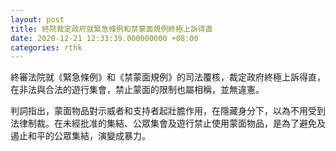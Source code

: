 ```yaml
---
layout: post
title: 終院裁定政府就緊急條例和禁蒙面規例終極上訴得直
date: 2020-12-21 12:33:39.000000000 +08:00
categories: rthk
---
```


終審法院就《緊急條例》和《禁蒙面規例》的司法覆核，裁定政府終極上訴得直，在非法與合法的遊行集會，禁止蒙面的限制也屬相稱，並無違憲。

判詞指出，蒙面物品對示威者和支持者起壯膽作用，在隱藏身分下，以為不用受到法律制裁。在未經批准的集結、公眾集會及遊行禁止使用蒙面物品，是為了避免及遏止和平的公眾集結，演變成暴力。
